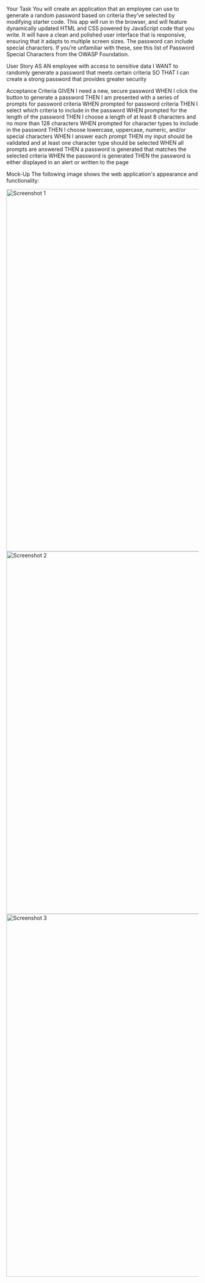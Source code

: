 Your Task
You will create an application that an employee can use to generate a random password based on criteria they’ve selected by modifying starter code. This app will run in the browser, and will feature dynamically updated HTML and CSS powered by JavaScript code that you write. It will have a clean and polished user interface that is responsive, ensuring that it adapts to multiple screen sizes.
The password can include special characters. If you’re unfamiliar with these, see this list of Password Special Characters from the OWASP Foundation.

User Story
AS AN employee with access to sensitive data
I WANT to randomly generate a password that meets certain criteria
SO THAT I can create a strong password that provides greater security

Acceptance Criteria
GIVEN I need a new, secure password
WHEN I click the button to generate a password
THEN I am presented with a series of prompts for password criteria
WHEN prompted for password criteria
THEN I select which criteria to include in the password
WHEN prompted for the length of the password
THEN I choose a length of at least 8 characters and no more than 128 characters
WHEN prompted for character types to include in the password
THEN I choose lowercase, uppercase, numeric, and/or special characters
WHEN I answer each prompt
THEN my input should be validated and at least one character type should be selected
WHEN all prompts are answered
THEN a password is generated that matches the selected criteria
WHEN the password is generated
THEN the password is either displayed in an alert or written to the page

Mock-Up
The following image shows the web application's appearance and functionality:

<img width="949" alt="Screenshot 1" src="https://user-images.githubusercontent.com/71522463/96354299-fdd39d00-1089-11eb-907d-260c533cd17d.png">
<img width="950" alt="Screenshot 2" src="https://user-images.githubusercontent.com/71522463/96354301-01ffba80-108a-11eb-84dd-4b177bdf5ce0.png">
<img width="951" alt="Screenshot 3" src="https://user-images.githubusercontent.com/71522463/96354303-0330e780-108a-11eb-9c9d-c553d3105652.png">

